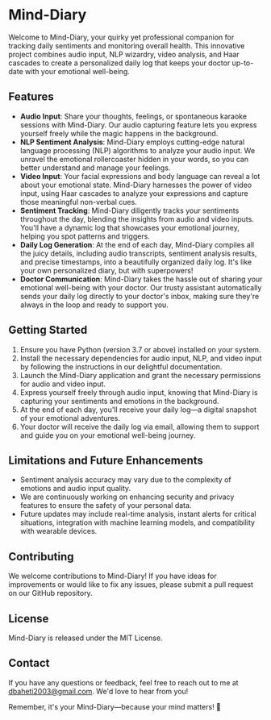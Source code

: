 # Mind-Diary


Welcome to Mind-Diary, your quirky yet professional companion for tracking daily sentiments and monitoring overall health. This innovative project combines audio input, NLP wizardry, video analysis, and Haar cascades to create a personalized daily log that keeps your doctor up-to-date with your emotional well-being.

## Features
- **Audio Input**: Share your thoughts, feelings, or spontaneous karaoke sessions with Mind-Diary. Our audio capturing feature lets you express yourself freely while the magic happens in the background.
- **NLP Sentiment Analysis**: Mind-Diary employs cutting-edge natural language processing (NLP) algorithms to analyze your audio input. We unravel the emotional rollercoaster hidden in your words, so you can better understand and manage your feelings.
- **Video Input**: Your facial expressions and body language can reveal a lot about your emotional state. Mind-Diary harnesses the power of video input, using Haar cascades to analyze your expressions and capture those meaningful non-verbal cues.
- **Sentiment Tracking**: Mind-Diary diligently tracks your sentiments throughout the day, blending the insights from audio and video inputs. You'll have a dynamic log that showcases your emotional journey, helping you spot patterns and triggers.
- **Daily Log Generation**: At the end of each day, Mind-Diary compiles all the juicy details, including audio transcripts, sentiment analysis results, and precise timestamps, into a beautifully organized daily log. It's like your own personalized diary, but with superpowers!
- **Doctor Communication**: Mind-Diary takes the hassle out of sharing your emotional well-being with your doctor. Our trusty assistant automatically sends your daily log directly to your doctor's inbox, making sure they're always in the loop and ready to support you.

## Getting Started
1. Ensure you have Python (version 3.7 or above) installed on your system.
2. Install the necessary dependencies for audio input, NLP, and video input by following the instructions in our delightful documentation.
3. Launch the Mind-Diary application and grant the necessary permissions for audio and video input.
4. Express yourself freely through audio input, knowing that Mind-Diary is capturing your sentiments and emotions in the background.
5. At the end of each day, you'll receive your daily log—a digital snapshot of your emotional adventures.
6. Your doctor will receive the daily log via email, allowing them to support and guide you on your emotional well-being journey.

## Limitations and Future Enhancements
- Sentiment analysis accuracy may vary due to the complexity of emotions and audio input quality.
- We are continuously working on enhancing security and privacy features to ensure the safety of your personal data.
- Future updates may include real-time analysis, instant alerts for critical situations, integration with machine learning models, and compatibility with wearable devices.

## Contributing
We welcome contributions to Mind-Diary! If you have ideas for improvements or would like to fix any issues, please submit a pull request on our GitHub repository.

## License
Mind-Diary is released under the MIT License.

## Contact
If you have any questions or feedback, feel free to reach out to me at dbaheti2003@gmail.com. We'd love to hear from you!

Remember, it's your Mind-Diary—because your mind matters! 🌟
